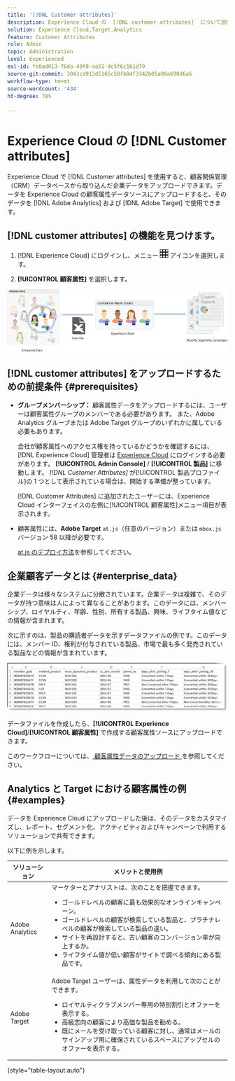```yaml
---
title: '[!DNL Customer attributes]'
description: Experience Cloud の  [!DNL customer attributes]  について説明します。Adobe Analytics と Adobe Target で使用する顧客属性データのアップロード方法について説明します。
solution: Experience Cloud,Target,Analytics
feature: Customer Attributes
role: Admin
topic: Administration
level: Experienced
exl-id: fe8ad013-76da-49f8-aa51-dc5f6c1b1d79
source-git-commit: 3043cd913d5165c58fb84f3342b05a00a690d6a6
workflow-type: tm+mt
source-wordcount: '434'
ht-degree: 78%

---
```


# Experience Cloud の [!DNL Customer attributes]

Experience Cloud で [!DNL Customer attributes] を使用すると、顧客関係管理（CRM）データベースから取り込んだ企業データをアップロードできます。データを Experience Cloud の顧客属性データソースにアップロードすると、そのデータを [!DNL Adobe Analytics] および [!DNL Adobe Target] で使用できます。

## [!DNL customer attributes] の機能を見つけます。

1. [!DNL Experience Cloud] にログインし、メニュー ![ メニュー ](assets/menu-icon.png) アイコンを選択します。

1. **[!UICONTROL 顧客属性]** を選択します。

![顧客属性の概要](assets/custom_reports.png)

## [!DNL customer attributes] をアップロードするための前提条件 {#prerequisites}

* **グループメンバーシップ：** 顧客属性データをアップロードするには、ユーザーは顧客属性グループのメンバーである必要があります。 また、Adobe Analytics グループまたは Adobe Target グループのいずれかに属している必要もあります。

  会社が顧客属性へのアクセス権を持っているかどうかを確認するには、[!DNL Experience Cloud] 管理者は [Experience Cloud](https://experience.adobe.com) にログインする必要があります。 **[!UICONTROL Admin Console]** / **[!UICONTROL 製品]** に移動します。 *[!DNL Customer Attributes]* が[!UICONTROL 製品プロファイル]の 1 つとして表示されている場合は、開始する準備が整っています。

  [!DNL Customer Attributes] に追加されたユーザーには、Experience Cloud インターフェイスの左側に[!UICONTROL 顧客属性]メニュー項目が表示されます。

* 顧客属性には、**Adobe Target** `at.js`（任意のバージョン）または `mbox.js` バージョン 58 以降が必要です。

  [at.js のデプロイ方法](https://experienceleague.adobe.com/docs/target-dev/developer/client-side/overview.html?lang=ja)を参照してください。

## 企業顧客データとは  {#enterprise_data}

企業データは様々なシステムに分散されています。企業データは複雑で、そのデータが持つ意味は人によって異なることがあります。このデータには、メンバーシップ、ロイヤルティ、年齢、性別、所有する製品、興味、ライフタイム値などの情報が含まれます。

次に示すのは、製品の購読者データを示すデータファイルの例です。このデータには、メンバー ID、権利が付与されている製品、市場で最も多く発売されている製品などの情報が含まれています。

![企業顧客データとは ](assets/01_crs_usecase.png)

データファイルを作成したら、**[!UICONTROL Experience Cloud]**/**[!UICONTROL 顧客属性]** で作成する顧客属性ソースにアップロードできます。

このワークフローについては、[ 顧客属性データのアップロード ](t-crs-usecase.md) を参照してください。

## Analytics と Target における顧客属性の例 {#examples}

データを Experience Cloud にアップロードした後は、そのデータをカスタマイズし、レポート、セグメント化、アクティビティおよびキャンペーンで利用するソリューションで共有できます。

以下に例を示します。

| ソリューション | メリットと使用例 |
|--- |--- |
| Adobe Analytics | マーケターとアナリストは、次のことを把握できます。<ul><li>ゴールドレベルの顧客に最も効果的なオンラインキャンペーン。</li><li>ゴールドレベルの顧客が検索している製品と、プラチナレベルの顧客が検索している製品の違い。</li><li>サイトを再設計すると、古い顧客のコンバージョン率が向上するか。</li><li>ライフタイム値が低い顧客がサイトで調べる傾向にある製品です。</li></ul> |
| Adobe Target | Adobe Target ユーザーは、属性データを利用して次のことができます。<ul><li>ロイヤルティクラブメンバー専用の特別割引とオファーを表示する。</li><li>高級志向の顧客により高価な製品を勧める。</li><li>既にメールを受け取っている顧客に対し、通常はメールのサインアップ用に確保されているスペースにアップセルのオファーを表示する。</li></ul> |

{style="table-layout:auto"}
